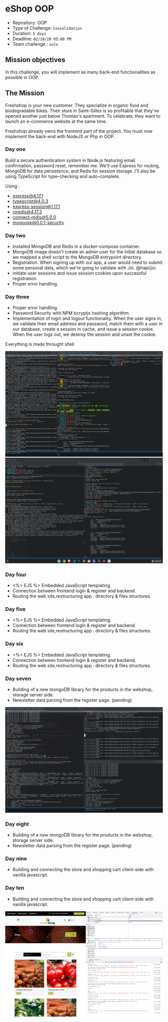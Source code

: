 # eShop OOP

- Repository: OOP
- Type of Challenge: `Consolidation`
- Duration: `5 days`
- Deadline: `02/10/20 05:00 PM`
- Team challenge : `solo`

## Mission objectives

In this challenge, you will implement as many back-end functionalities as possible in OOP.

## The Mission

Freshshop is your new customer. They specialize in organic food and biodegradable bikes. Their store in Saint-Gilles is so profitable that they've opened another just below Thomas's apartment. To celebrate, they want to launch an e-commerce website at the same time.

Freshshop already owns the frontend part of the project. You must now implement the back-end with NodeJS or Php in OOP.

### Day one

Build a secure authentication system in Node.js featuring email confirmation, password reset, remember me.
We'll use Express for routing, MongoDB for data persistence, and Redis for session storage.
I'll also be using TypeScript for type-checking and auto-complete.

Using :

- express@4.17.1
- typescript@4.0.3
- express-session@1.17.1
- ioredis@4.17.3
- connect-redis@5.0.0
- mogoose@0.0.1-security

### Day two

- Installed MongoDB and Redis in a docker-compose container.
- MongoDB image doesn't create an admin user for the initial database so we mapped a shell script to the MongoDB entrypoint         directory.
- Registration. When signing up with our app, a user would need to submit some personal data, which we're going to validate with    Joi. @hapi/joi.
- initiate user sessions and issue session cookies upon successful registration.
- Proper error handling.

### Day three

- Proper error handling.
- Password Security with NPM bcryptjs hashing algorithm.
- Implementation of login and logout functionality. When the user signs in, we validate their email address and password,
  match them with a user in our database, create a session in cache, and issue a session cookie. When the user logs out,
  we destroy the session and unset the cookie.

Everything is made throught shell

![Shell Unix1](shell1.png)
![Shell Unix2](shell2.png)

### Day four

- <%= EJS %> Embedded JavaScript templating.
- Connection between frontend login & register and backend.
- Routing the web site,restructuring app : directory & files structures.

### Day five

- <%= EJS %> Embedded JavaScript templating.
- Connection between frontend login & register and backend.
- Routing the web site,restructuring app : directory & files structures.

### Day six

- <%= EJS %> Embedded JavaScript templating.
- Connection between frontend login & register and backend.
- Routing the web site,restructuring app : directory & files structures.

### Day seven

- Building of a new mongoDB library for the products in the webshop, storage server side.
- Newsletter data parsing from the register page. (pending)

![Shell Unix1](shell3.png)

### Day eight 

- Building of a new mongoDB library for the products in the webshop, storage server side.
- Newsletter data parsing from the register page. (pending)

 ### Day nine 

- Building and connecting the store and shopping cart client-side with vanilla javascript.

 ### Day ten

- Building and connecting the store and shopping cart client-side with vanilla javascript.

![Shell Unix1](shell4.png)


